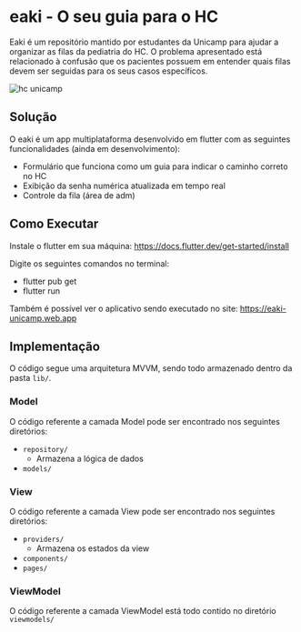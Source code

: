 # eaki - O seu guia para o HC

Eaki é um repositório mantido por estudantes da Unicamp para ajudar a organizar as filas da pediatria do HC. O problema apresentado está relacionado à confusão que os pacientes possuem em entender quais filas devem ser seguidas para os seus casos específicos.

![hc unicamp](https://emc.acidadeon.com/dbimagens/hospital_de_1200x675_14032022193341.jpg)

## Solução

O eaki é um app multiplataforma desenvolvido em flutter com as seguintes funcionalidades (ainda em desenvolvimento):

- Formulário que funciona como um guia para indicar o caminho correto no HC
- Exibição da senha numérica atualizada em tempo real
- Controle da fila (área de adm)

## Como Executar

Instale o flutter em sua máquina: <https://docs.flutter.dev/get-started/install>

Digite os seguintes comandos no terminal:

- flutter pub get
- flutter run

Também é possível ver o aplicativo sendo executado no site: <https://eaki-unicamp.web.app>

## Implementação

O código segue uma arquitetura MVVM, sendo todo armazenado dentro da pasta `lib/`.

### Model

O código referente a camada Model pode ser encontrado nos seguintes diretórios:

- `repository/`
  - Armazena a lógica de dados
- `models/`

### View

O código referente a camada View pode ser encontrado nos seguintes diretórios:

- `providers/`
  - Armazena os estados da view
- `components/`
- `pages/`

### ViewModel

O código referente a camada ViewModel está todo contido no diretório `viewmodels/`

